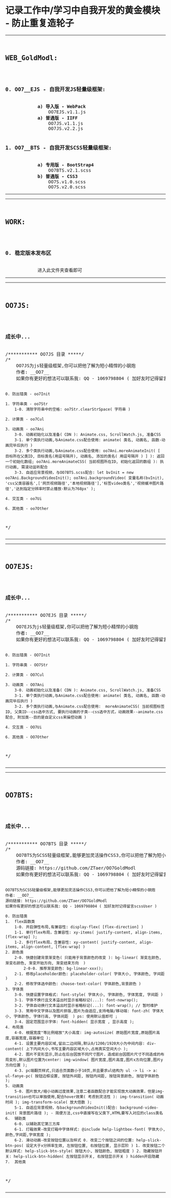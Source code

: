 
<h1>记录工作中/学习中自我开发的黄金模块 - 防止重复造轮子</h1>

<hr/>
<pre>
	<h2>WEB_GoldModl:</h2>
		<h3>0. OO7__EJS - 自我开发JS轻量级框架:</h3>
			<b>a) 导入版 - WebPack</b>
				OO7EJS.v1.1.js
			<b>a) 普通版 - IIFF</b>
				OO7JS.v1.1.js
				OO7JS.v2.2.js
		<h3>1. OO7__BTS - 自我开发SCSS轻量级框架:</h3>
			<b>a) 专用版 - BootStrap4</b>
				OO7BTS.v2.1.scss
			<b>b) 普通版 - CSS3</b>
				OO7S.v1.0.scss
				OO7S.v2.0.scss
</pre>
<hr/>


<hr/>
<pre>
	<h2>WORK:</h2>
		<h3>0. 稳定版本发布区</h3>
			进入此文件夹查看即可
</pre>
<hr/>


<hr/>
<pre>
	<h2>OO7JS:</h2>
		<h3>成长中...</h3>
/*********** OO7JS 目录 *****/
/*
	OO7JS为js轻量级框架,你可以把他了解为短小精悍的小钢炮
	作者: __OO7__
	如果你有更好的想法可以联系我: QQ - 1069798804 ( 加好友时记得留言jsUser )
	
	0. 防出错类 - oo7Init

	1. 字符串类 - oo7Str
		1-0. 清除字符串中的空格: oo7Str.clearStrSpace( 字符串 )
        
	2. 计算类 - oo7Cul
        
    3. 动画类 - oo7Ani
		3-0. 动画初始化以及准备( CDN ): Animate.css, ScrollWatch.js, 准备CSS
		3-1. 单个类执行动画,与Animate.css配合使用: animate( 类名, 动画名, 函数-动画完毕后执行 )
		3-2. 多个类执行动画,与Animate.css配合使用: oo7Ani.moreAnimateInit( [ 目标所在父类ID, 目标类名(用逗号隔开), 动画名, 添加的类名( 用逗号隔开 ) ] ): 返回一个初始化数组; oo7Ani.moreAnimateCSS( 当前视图所在ID, 初始化返回的数组 ): 执行动画, 需滚动监听配合
		3-3. 自适应背景视频，与OO7BTS.scss配合: let bvInit = new oo7Ani.BackgroundVideoInit(); oo7Ani.backgroundVideo( 变量名称(bvInit), 'css父类容器名',['网页视频路径','本地视频路径'],'标签video类名','视频缓冲图片路径','达到指定分辨率时禁止播放-默认为768px' );

    4. 交互类 - oo7Ui

    6. 其他类 - oo7Other
	
*/
</pre>
<hr/>


<hr/>
<pre>
	<h2>OO7EJS:</h2>
		<h3>成长中...</h3>
/*********** OO7EJS 目录 *****/
/*
	OO7EJS为js轻量级框架,你可以把他了解为短小精悍的小钢炮
	作者: __OO7__
	如果你有更好的想法可以联系我: QQ - 1069798804 ( 加好友时记得留言jsUser )
	
	0. 防出错类 - OO7Init

	1. 字符串类 - OO7Str
        
	2. 计算类 - OO7Cul
        
    3. 动画类 - OO7Ani
		3-0. 动画初始化以及准备( CDN ): Animate.css, ScrollWatch.js, 准备CSS
		3-1. 单个类执行动画,与Animate.css配合使用: animate( 类名, 动画名, 函数-动画完毕后执行 )
		3-2. 多个类执行动画,与Animate.css配合使用:  moreAnimateCSS( 当前视图标签ID, 父类ID--css选中方式, 要执行动画的子类--css选中方式，动画效果--animate.css配合, 附加类--目的是自定义css来操控动画 )

    4. 交互类 - OO7Ui

    6. 其他类 - OO7Other
	
*/
</pre>
<hr/>

<hr/>
<pre>
	<h2>OO7BTS:</h2>
		<h3>成长中...</h3>
/*********** OO7BTS 目录 *****/
/*
	OO7BTS为SCSS轻量级框架,能够更加灵活操作CSS3,你可以把他了解为短小精悍的小钢炮
	作者: __OO7__
	源码链接: https://github.com/ZTaer/OO7GoldModl
	如果你有更好的想法可以联系我: QQ - 1069798804 ( 加好友时记得留言scssUser )
	
	OO7BTS为SCSS轻量级框架,能够更加灵活操作CSS3,你可以把他了解为短小精悍的小钢炮
	作者: __OO7__
	源码链接: https://github.com/ZTaer/OO7GoldModl
	如果你有更好的想法可以联系我: QQ - 1069798804 ( 加好友时记得留言scssUser )
	
	0. 防出错类
	1.	flex函数类
		1-0. 开启弹性布局,有兼容性: display-flex( [flex-direction] )
		1-1. 单行flex布局，含兼容性: xy-items( justify-content, align-items, [flex-wrap] );
		1-2. 多行flex布局，含兼容性: xy-content( justify-content, align-items, align-content, [flex-wrap] )
	2. 颜色类
		2-0. 快捷创建背景渐变色( 只能用于背景颜色的改变 ): bg-linear( 渐变左颜色, 渐变右颜色, 渐变开始方向, 渐变结束方向  )
			2-0-0. 推荐渐变颜色: bg-linear-xxx();
		2-1. 修改placeholder颜色: placeholder-color( 字体大小, 字体颜色, 字间距 )
		2-2. 修改字体选中颜色: choose-text-color( 字体颜色,背景颜色 )
	3. 字体类
		3-0. 快捷设置字体格式: font-style( 字体大小, 字体颜色, 字体宽度, 字间距 )
		3-1. 字体不换行且文本溢出时显示省略标记(...): font-nowrap();
		3-2. 字体自动换行文本溢出时显示省略标记(...): font-wrap(); // 暂时维护
		3-3. 常用中文字体以及图片排版,图片为自适应,支持电脑/移动端: font-zh( 字体大小, 字体颜色, 字体行高, 字体间距  ) ps: 使用默认值即可 ;
		3-4. 固定范围显示字体: font-hidden( 显示宽度 , 显示高度 );
	4. 布局类
		4-0. 根据宽度"等比例缩放"大小高度: img-autosize( 原始图片宽度,原始图片高度,容器宽度,容器单位 );
		4-1. 设置主要内容区域,留出二边间隔,默认0/1200/1920大小为中间内容: div-content( 上下内间大小,书写主要内容区域大小,占用真实空间大小 );
		4-2. 图片不变形显示,防止在后台因放不同尺寸图片，造成前台因图片尺寸不同造成的布局变形,默认图片位置为center: img-window( 图片宽度,图片高度,图片x方向位置,图片y方向位置 );
		4-3. pc端翻页样式,只适合页面数小于10页,并且要求ul结构为 ul -> li -> a: ul-fanye-pc( 按钮边框设置, 按钮外间距, 按钮内间距, 按钮背景颜色, 按钮字体颜色 );
	5. 动画类
		5-0. 图片放大/缩小动画过度效果,注意二者函数配合才能实现放大动画效果，但是img-transition也可以单独使用,配合hover效果( 考虑到灵活性 ): img-transition( 动画时间 ); img-transform-scale( 放大倍数 ); 
		5-1. 自适应背景视频，与backgroundVideoInit()配合: background-video-init( 背景图片路径 ); - 简便方法,css中直接写在父类下,HTML要写入对应的class类名
	6.	辅助类
		6-0. 以辅助其它第三方库
		6-1. 灯箱效果-改变灯箱中字体样式: @include help-lightbox-font( 字体大小,颜色,字间距,字体宽度 );
		6-2. 滑动动画-改变按钮位置以及样式 0. 改变二个按钮之间的位置: help-slick-btn-pos( 设定大于x分辨率生效, 左按钮位置, 右按钮位置, 显示层阶 ) 1. 改变按钮二个默认样式: help-slick-btn-style( 按钮大小, 按钮颜色, 按钮粗度 ) 2. 隐藏按钮开关: help-slick-btn-hidden( 左按钮显示开关, 右按钮显示开关 ) hidden开启隐藏
	7.	其他类
	
*/
</pre>
<hr/>